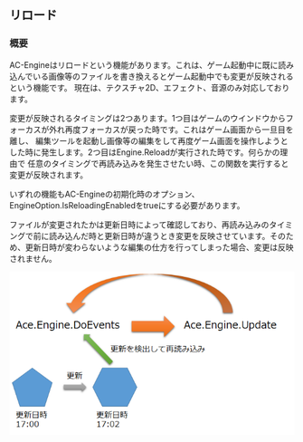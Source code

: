 ﻿## リロード

### 概要

AC-Engineはリロードという機能があります。これは、ゲーム起動中に既に読み込んでいる画像等のファイルを書き換えるとゲーム起動中でも変更が反映されるという機能です。
現在は、テクスチャ2D、エフェクト、音源のみ対応しております。

変更が反映されるタイミングは2つあります。1つ目はゲームのウインドウからフォーカスが外れ再度フォーカスが戻った時です。これはゲーム画面から一旦目を離し、
編集ツールを起動し画像等の編集をして再度ゲーム画面を操作しようとした時に発生します。2つ目はEngine.Reloadが実行された時です。何らかの理由で
任意のタイミングで再読み込みを発生させたい時、この関数を実行すると変更が反映されます。

いずれの機能もAC-Engineの初期化時のオプション、EngineOption.IsReloadingEnabledをtrueにする必要があります。

ファイルが変更されたかは更新日時によって確認しており、再読み込みのタイミングで前に読み込んだ時と更新日時が違うとき変更を反映させています。そのため、更新日時が変わらないような編集の仕方を行ってしまった場合、変更は反映されません。

![リロード](img/Reloading.png)